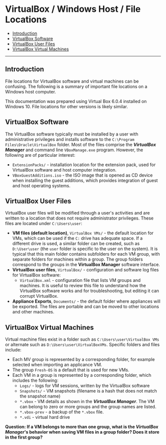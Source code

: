 # VirtualBox / Windows Host / File Locations #

*   [Introduction](#introduction)
*   [VirtualBox Software](#virtualbox-software)
*   [VirtualBox User Files](#virtualbox-user-files)
*   [VirtualBox Virtual Machines](#virtualbox-virtual-machines)

----

## Introduction ##

File locations for VirtualBox software and virtual machines can be confusing.
The following is a summary of important file locations on a Windows host computer.

This documentation was prepared using Virtual Box 6.0.4 installed on Windows 10.
File locations for other versions is likely similar.

## VirtualBox Software ##

The VirtualBox software typically must be installed by a user
with administrative privileges and installs software to the `C:\Program Files\Oracle\VirtualBox` folder.
Most of the files comprise the ***VirtualBox Manager*** and command line `VBoxManage.exe` program.
However, the following are of particular interest:

*   `ExtensionPacks/` - installation location for the extension pack,
    used for VirtualBox software and host computer integration.
*   `VBoxGuestAdditions.iso` - the ISO image that is opened as CD device when installing
    the guest additions, which provides integration of guest and host operating systems.

## VirtualBox User Files ##

VirtualBox user files will be modified through a user's activities
and are written to a location that does not require administrator privileges.
These files are located under `C:\Users\user`:

*   **VM files (default location)**, `VirtualBox VMs/` - the default location for VMs, which can be used if the `C:` drive
    has adequate space.  If a different drive is used, a similar folder can be created,
    such as `D:\User\user` (the `user` folder is specific to the user on the system).
    It is typical that this main folder contains subfolders for each VM group,
    with separate folders for machines within a group.
    The group folders correspond to the groups in the **VirtualBox Manager** software interface.
*   **VirtualBox user files**, `VirtualBox/` - configuration and software log files for VirtualBox software:
    +   `VirtualBox.xml` - configuration file that lists VM groups and machines.
        It is useful to review this file to understand how the VirtualBox software works
        and for troubleshooting, but editing it can corrupt VirtualBox.
*   **Appliance Exports**, `Documents/` - the default folder where appliances will be exported.
    The files are portable and can be moved to other locations and other machines.

## VirtualBox Virtual Machines ##

Virtual machine files exist in a folder such as `C:\Users\user\VirtualBox VMs` or
alternate such as `D:\Users\user\VirtualBoxVMs`.  Specific folders and files include:

*   Each MV group is represented by a corresponding folder,
    for example selected when importing an applicance VM.
*   The group `Fresh-OS` is a default that is used for new VMs.
*   Each VM in a group is represented by a corresponding folder, which includes the following:
    +   `Logs/` - logs for VM sessions, written by the VirtualBox software
    +   `Snapshots/` - VM snapshots (filename is a hash that does not match the snapshot name)
    +   `*.vbox` - VM details as shown in the ***VirtualBox Manager***.
        The VM can belong to zero or more groups and the group names are listed.
    +   `*.vbox-prev` - a backup of the `*.vbox` file.
    +   `*.vdi` - virtual hard drive

**Question:  If a VM belongs to more than one group, what is the *VirtualBox Manager*'s behavior
when saving VM files in a group folder?  Does it store in the first group?**
